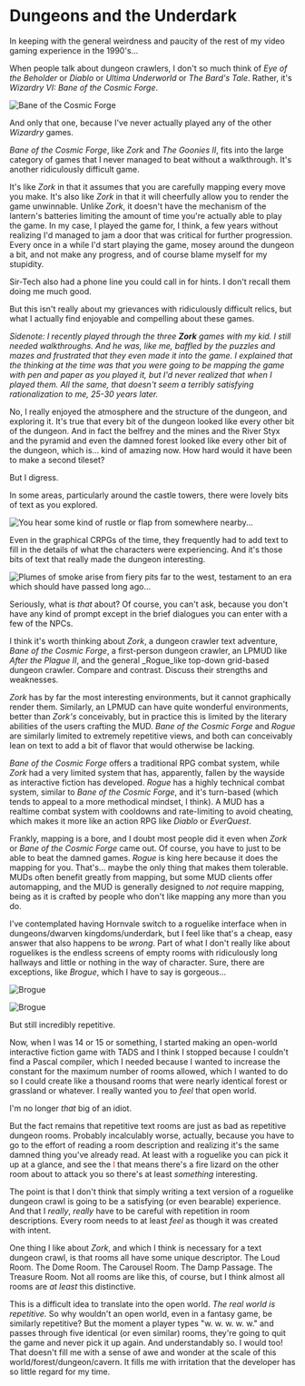 # Dungeons and the Underdark

In keeping with the general weirdness and paucity of the rest of my video gaming experience in the 1990's...

When people talk about dungeon crawlers, I don't so much think of _Eye of the Beholder_ or _Diablo_ or _Ultima Underworld_ or _The Bard's Tale_.  Rather, it's _Wizardry VI: Bane of the Cosmic Forge_.  

![Bane of the Cosmic Forge](images/botcf1.jpeg)

And only that one, because I've never actually played any of the other _Wizardry_ games.

_Bane of the Cosmic Forge_, like _Zork_ and _The Goonies II_, fits into the large category of games that I never managed to beat without a walkthrough.  It's another ridiculously difficult game.

It's like _Zork_ in that it assumes that you are carefully mapping every move you make.  It's also like _Zork_ in that it will cheerfully allow you to render the game unwinnable.  Unlike _Zork_, it doesn't have the mechanism of the lantern's batteries limiting the amount of time you're actually able to play the game.  In my case, I played the game for, I think, a few years without realizing I'd managed to jam a door that was critical for further progression.  Every once in a while I'd start playing the game, mosey around the dungeon a bit, and not make any progress, and of course blame myself for my stupidity.

Sir-Tech also had a phone line you could call in for hints.  I don't recall them doing me much good.

But this isn't really about my grievances with ridiculously difficult relics, but what I actually find enjoyable and compelling about these games.

_Sidenote: I recently played through the three **Zork** games with my kid.  I still needed walkthroughs.  And he was, like me, baffled by the puzzles and mazes and frustrated that they even made it into the game.  I explained that the thinking at the time was that you were going to be mapping the game with pen and paper as you played it, but I'd never realized that when I played them.  All the same, that doesn't seem a terribly satisfying rationalization to me, 25-30 years later._

No, I really enjoyed the atmosphere and the structure of the dungeon, and exploring it.  It's true that every bit of the dungeon looked like every other bit of the dungeon.  And in fact the belfrey and the mines and the River Styx and the pyramid and even the damned forest looked like every other bit of the dungeon, which is... kind of amazing now.  How hard would it have been to make a second tileset?

But I digress.

In some areas, particularly around the castle towers, there were lovely bits of text as you explored.

![You hear some kind of rustle or flap from somewhere nearby...](images/botcf2.png)

Even in the graphical CRPGs of the time, they frequently had to add text to fill in the details of what the characters were experiencing.  And it's those bits of text that really made the dungeon interesting.

![Plumes of smoke arise from fiery pits far to the west, testament to an era which should have passed long ago...](images/botcf3.png)

Seriously, what is _that_ about?  Of course, you can't ask, because you don't have any kind of prompt except in the brief dialogues you can enter with a few of the NPCs.

I think it's worth thinking about _Zork_, a dungeon crawler text adventure, _Bane of the Cosmic Forge_, a first-person dungeon crawler, an LPMUD like _After the Plague II_, and the general _Rogue_like top-down grid-based dungeon crawler.  Compare and contrast.  Discuss their strengths and weaknesses.

_Zork_ has by far the most interesting environments, but it cannot graphically render them.  Similarly, an LPMUD can have quite wonderful environments, better than _Zork's_ conceivably, but in practice this is limited by the literary abilities of the users crafting the MUD. _Bane of the Cosmic Forge_ and _Rogue_ are similarly limited to extremely repetitive views, and both can conceivably lean on text to add a bit of flavor that would otherwise be lacking.  

_Bane of the Cosmic Forge_ offers a traditional RPG combat system, while _Zork_ had a very limited system that has, apparently, fallen by the wayside as interactive fiction has developed.  _Rogue_ has a highly technical combat system, similar to _Bane of the Cosmic Forge_, and it's turn-based (which tends to appeal to a more methodical mindset, I think).  A MUD has a realtime combat system with cooldowns and rate-limiting to avoid cheating, which makes it more like an action RPG like _Diablo_ or _EverQuest_.

Frankly, mapping is a bore, and I doubt most people did it even when _Zork_ or _Bane of the Cosmic Forge_ came out.  Of course, you have to just to be able to beat the damned games.  _Rogue_ is king here because it does the mapping for you.  That's... maybe the only thing that makes them tolerable.  MUDs often benefit greatly from mapping, but some MUD clients offer automapping, and the MUD is generally designed to _not_ require mapping, being as it is crafted by people who don't like mapping any more than you do.

I've contemplated having Hornvale switch to a roguelike interface when in dungeons/dwarven kingdoms/underdark, but I feel like that's a cheap, easy answer that also happens to be _wrong_.  Part of what I don't really like about roguelikes is the endless screens of empty rooms with ridiculously long hallways and little or nothing in the way of character.  Sure, there are exceptions, like _Brogue_, which I have to say is gorgeous...

![Brogue](images/brogue.png)

![Brogue](images/brogue2.png)

But still incredibly repetitive.

Now, when I was 14 or 15 or something, I started making an open-world interactive fiction game with TADS and I think I stopped because I couldn't find a Pascal compiler, which I needed because I wanted to increase the constant for the maximum number of rooms allowed, which I wanted to do so I could create like a thousand rooms that were nearly identical forest or grassland or whatever.  I really wanted you to _feel_ that open world.

I'm no longer _that_ big of an idiot.

But the fact remains that repetitive text rooms are just as bad as repetitive dungeon rooms.  Probably incalculably worse, actually, because you have to go to the effort of reading a room description and realizing it's the same damned thing you've already read.  At least with a roguelike you can pick it up at a glance, and see the <font color="red">l</font> that means there's a fire lizard on the other room about to attack you so there's at least _something_ interesting.

The point is that I don't think that simply writing a text version of a roguelike dungeon crawl is going to be a satisfying (or  even bearable) experience.  And that I _really_, _really_ have to be careful with repetition in room descriptions.  Every room needs to at least _feel_ as though it was created with intent.

One thing I like about _Zork_, and which I think is necessary for a text dungeon crawl, is that rooms all have some unique descriptor.  The Loud Room.  The Dome Room.  The Carousel Room.  The Damp Passage.  The Treasure Room.  Not all rooms are like this, of course, but I think almost all rooms are _at least_ this distinctive.

This is a difficult idea to translate into the open world.  _The real world is repetitive._  So why wouldn't an open world, even in a fantasy game, be similarly repetitive?  But the moment a player types "w. w. w. w. w." and passes through five identical (or even similar) rooms, they're going to quit the game and never pick it up again.  And understandably so.  I would too!  That doesn't fill me with a sense of awe and wonder at the scale of this world/forest/dungeon/cavern.  It fills me with irritation that the developer has so little regard for my time.


